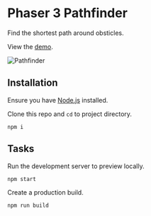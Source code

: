 # Phaser 3 Pathfinder

Find the shortest path around obsticles.

View the [demo](https://sebsowter.github.io/phaser-pathfinder/).

![Pathfinder](https://user-images.githubusercontent.com/7384630/67064895-287fd280-f164-11e9-96d4-02265128b14b.png)

## Installation

Ensure you have [Node.js](https://nodejs.org) installed.

Clone this repo and `cd` to project directory.

```
npm i
```

## Tasks

Run the development server to preview locally.
```
npm start
```

Create a production build.
```
npm run build
```
